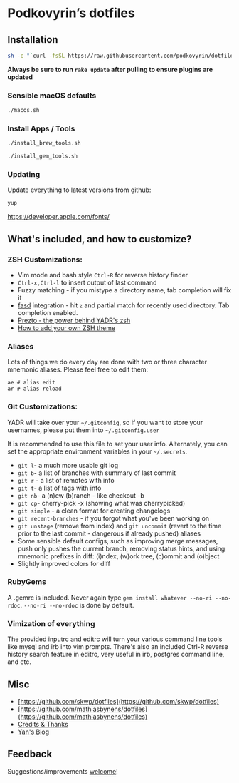 # Podkovyrin’s dotfiles

## Installation

```bash
sh -c "`curl -fsSL https://raw.githubusercontent.com/podkovyrin/dotfiles/master/install.sh`"
```

**Always be sure to run `rake update` after pulling to ensure plugins are updated**

### Sensible macOS defaults

```bash
./macos.sh
```

### Install Apps / Tools

```bash
./install_brew_tools.sh
```

```bash
./install_gem_tools.sh
```

### Updating

Update everything to latest versions from github:

```bash
yup
```

https://developer.apple.com/fonts/

## What's included, and how to customize?

### ZSH Customizations:

* Vim mode and bash style `Ctrl-R` for reverse history finder
* `Ctrl-x,Ctrl-l` to insert output of last command
* Fuzzy matching - if you mistype a directory name, tab completion will fix it
* [fasd](https://github.com/clvv/fasd) integration - hit `z` and partial match for recently used directory. Tab completion enabled.
* [Prezto - the power behind YADR's zsh](https://github.com/sorin-ionescu/prezto)
* [How to add your own ZSH theme](doc/zsh/themes.md)

### Aliases

Lots of things we do every day are done with two or three character
mnemonic aliases. Please feel free to edit them:

    ae # alias edit
    ar # alias reload


### Git Customizations:

YADR will take over your `~/.gitconfig`, so if you want to store your usernames, please put them into `~/.gitconfig.user`

It is recommended to use this file to set your user info. Alternately, you can set the appropriate environment variables in your `~/.secrets`.

  * `git l`- a much more usable git log
  * `git b`- a list of branches with summary of last commit
  * `git r` - a list of remotes with info
  * `git t`- a list of tags with info
  * `git nb`- a (n)ew (b)ranch - like checkout -b
  * `git cp`- cherry-pick -x (showing what was cherrypicked)
  * `git simple` - a clean format for creating changelogs
  * `git recent-branches` - if you forgot what you've been working on
  * `git unstage` (remove from index) and `git uncommit` (revert to the time prior to the last commit - dangerous if already pushed) aliases
  * Some sensible default configs, such as improving merge messages, push only pushes the current branch, removing status hints, and using mnemonic prefixes in diff: (i)ndex, (w)ork tree, (c)ommit and (o)bject
  * Slightly improved colors for diff


### RubyGems

A .gemrc is included. Never again type `gem install whatever --no-ri --no-rdoc`. `--no-ri --no-rdoc` is done by default.

### Vimization of everything

The provided inputrc and editrc will turn your various command line tools like mysql and irb into vim prompts. There's
also an included Ctrl-R reverse history search feature in editrc, very useful in irb, postgres command line, and etc.

## Misc

* [https://github.com/skwp/dotfiles](https://github.com/skwp/dotfiles)
* [https://github.com/mathiasbynens/dotfiles](https://github.com/mathiasbynens/dotfiles)
* [Credits & Thanks](doc/credits.md)
* [Yan's Blog](https://yanpritzker.com)

## Feedback

Suggestions/improvements [welcome](https://github.com/podkovyrin/dotfiles/issues)!
